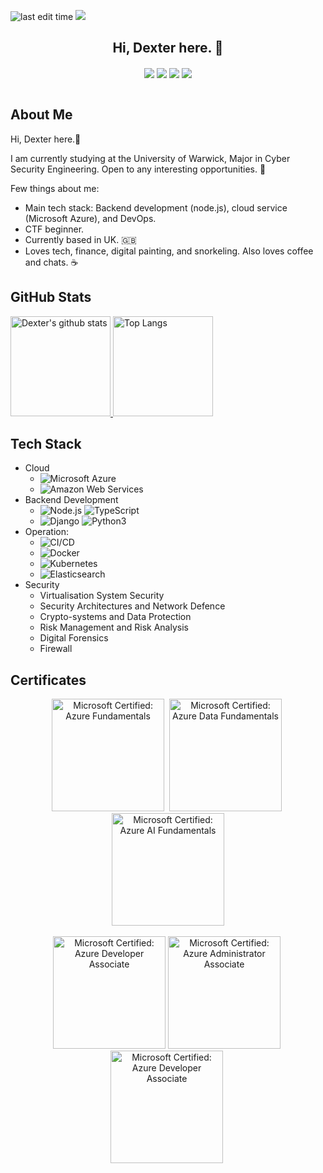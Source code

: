  <img src="https://img.shields.io/github/last-commit/dextermallo/dextermallo" alt="last edit time"> ![](https://komarev.com/ghpvc/?username=dextermallo&label=views)

<h2 align="center"> Hi, Dexter here. 👋 </h2>

<div align="center">
  <a href="https://www.linkedin.com/in/dexter-chang" target="blank"><img align="center" src="https://img.shields.io/badge/Dexter Chang-0077B5?style=for-the-badge&logo=linkedin&logoColor=white"/></a>
  <a href="https://dexter-chang.medium.com/" target="blank"><img align="center" src="https://img.shields.io/badge/Dexter Chang-100000?style=for-the-badge&logo=medium&logoColor=white" /></a>
  <a href="mailto:dextermallo@gmail.com" target="blank"><img align="center" src="https://img.shields.io/badge/dextermallo@gmail.com-D14836?style=for-the-badge&logo=gmail&logoColor=white" /></a>
  <a href="https://www.github.com/dextermallo" target="blank"><img align="center" src="https://img.shields.io/badge/dextermallo-100000?style=for-the-badge&logo=github&logoColor=white" /></a>

</div>

<br>

## About Me

Hi, Dexter here.👋 

I am currently studying at the University of Warwick, Major in Cyber Security Engineering. Open to any interesting opportunities. 🙂

Few things about me:
 - Main tech stack: Backend development (node.js), cloud service (Microsoft Azure), and DevOps.
 - CTF beginner.
 - Currently based in UK. 🇬🇧
 - Loves tech, finance, digital painting, and snorkeling. Also loves coffee and chats. ☕️

## GitHub Stats

<a href="https://github.com/dextermallo" target="_blank">
  <img alt="Dexter's github stats" src="https://denvercoder1-github-readme-stats.vercel.app/api/?username=dextermallo&show_icons=true&count_private=true&theme=merko&hide_border=true" height="160px" />
</a>

<a href="https://github.com/dextermallo" target="_blank">
  <img alt="Top Langs" src="https://github-readme-stats.vercel.app/api/top-langs/?username=dextermallo&layout=compact&theme=merko&hide_border=true" height="160px" />
</a>

## Tech Stack

- Cloud
  - ![Microsoft Azure](https://img.shields.io/badge/Micorsoft_Azure-05122A?style=flat&logo=microsoftazure)
  - ![Amazon Web Services](https://img.shields.io/badge/Amazon_Web_Services-05122A?style=flat&logo=amazonaws)
- Backend Development
  - ![Node.js](https://img.shields.io/badge/-Node.js-05122A?style=flat&logo=node.js) ![TypeScript](https://img.shields.io/badge/-TypeScript-05122A?style=flat&logo=typescript)
  - ![Django](https://img.shields.io/badge/-Django-05122A?style=flat&logo=django) ![Python3](https://img.shields.io/badge/-Python_3-05122A?style=flat&logo=python)
- Operation: 
  - ![CI/CD](https://img.shields.io/badge/-CI/CD-05122A?style=flat&logo=azuredevops)
  - ![Docker](https://img.shields.io/badge/-Docker-05122A?style=flat&logo=docker)
  - ![Kubernetes](https://img.shields.io/badge/-Kubernetes-05122A?style=flat&logo=kubernetes)
  - ![Elasticsearch](https://img.shields.io/badge/-Elasticsearch-05122A?style=flat&logo=elasticsearch)
- Security
  - Virtualisation System Security
  - Security Architectures and Network Defence
  - Crypto-systems and Data Protection
  - Risk Management and Risk Analysis
  - Digital Forensics
  - Firewall 

## Certificates
<div align="center">
<a href="https://www.credly.com/badges/46e24cea-dfc3-4dc7-b35b-d85624ed3ed7"><img src="https://docs.microsoft.com/zh-tw/media/learn/certification/badges/microsoft-certified-fundamentals-badge.svg" width="180px" height="180px" alt="Microsoft Certified: Azure Fundamentals"/></a>&nbsp;
<a href="https://www.credly.com/badges/21e2432b-80c6-401d-a129-96edf4257f7c"><img src="https://images.credly.com/size/340x340/images/70eb1e3f-d4de-4377-a062-b20fb29594ea/azure-data-fundamentals-600x600.png" width="180px" height="180px" alt="Microsoft Certified: Azure Data Fundamentals"/></a>&nbsp;
<a href="https://www.credly.com/badges/ac723bca-8501-4640-8e81-84cc190397a0"><img src="https://images.credly.com/size/340x340/images/4136ced8-75d5-4afb-8677-40b6236e2672/azure-ai-fundamentals-600x600.png" width="180px" height="180px" alt="Microsoft Certified: Azure AI Fundamentals"/></a>
</div>
&nbsp;
<div align="center">
<a href="https://www.credly.com/badges/a781bc26-9734-4dc5-9b1c-52ca184a1043"><img src="https://images.credly.com/images/fc1352af-87fa-4947-ba54-398a0e63322e/security-compliance-and-identity-fundamentals-600x600.png" width="180px" height="180px" alt="Microsoft Certified: Azure Developer Associate"/></a>
<a href="https://www.credly.com/badges/9bd06fc2-bd61-4b0a-ba41-a7f170fad9e8"><img src="https://images.credly.com/size/340x340/images/336eebfc-0ac3-4553-9a67-b402f491f185/azure-administrator-associate-600x600.png" width="180px" height="180px" alt="Microsoft Certified: Azure Administrator Associate"/></a>&nbsp;
<a href="https://www.credly.com/badges/8e77ef37-1f2b-478a-a357-c448f04a4ad8"><img src="https://images.credly.com/size/340x340/images/63316b60-f62d-4e51-aacc-c23cb850089c/azure-developer-associate-600x600.png" width="180px" height="180px" alt="Microsoft Certified: Azure Developer Associate"/></a>&nbsp;
</div>
